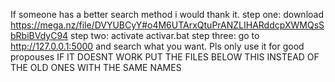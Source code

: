 If someone has a better search method i would thank it.
step one: download https://mega.nz/file/DVYUBCyY#o4M6UTArxQtuPrANZLIHARddcpXWMQsSbRbiBVdyC94
step two: activate activar.bat
step three: go to http://127.0.0.1:5000 and search what you want.
Pls only use it for good propouses
IF IT DOESNT WORK PUT THE FILES BELOW THIS INSTEAD OF THE OLD ONES WITH THE SAME NAMES
